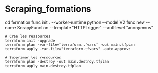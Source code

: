 # Scraping_formations


cd formation
func init . --worker-runtime python --model V2
func new --name ScrapyFunction --template "HTTP trigger" --authlevel "anonymous"

```
# Cree les ressources
terraform init -upgrade
terraform plan -var-file="terraform.tfvars" -out main.tfplan
terraform apply -var-file="terraform.tfvars" -auto-approve

# Supprimer les ressources
terraform plan -destroy -out main.destroy.tfplan
terraform apply main.destroy.tfplan
```